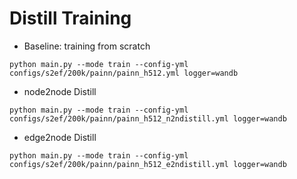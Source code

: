 # Distill Training

- Baseline: training from scratch

```
python main.py --mode train --config-yml configs/s2ef/200k/painn/painn_h512.yml logger=wandb
```


- node2node Distill

```
python main.py --mode train --config-yml configs/s2ef/200k/painn/painn_h512_n2ndistill.yml logger=wandb
```


- edge2node Distill

```
python main.py --mode train --config-yml configs/s2ef/200k/painn/painn_h512_e2ndistill.yml logger=wandb
```




